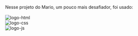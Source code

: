 Nesse projeto do Mario, um pouco mais desafiador, foi usado:
<br>
<br>
       <img src="https://img.shields.io/badge/HTML-239120?style=for-the-badge&logo=html5&logoColor=whit" alt="logo-html"/> 
       <br>
       <img src="https://img.shields.io/badge/CSS3-1572B6?style=for-the-badge&logo=css3&logoColor=white" alt="logo-css"/> 
       <br>
       <img src="https://img.shields.io/badge/JavaScript-F7DF1E?style=for-the-badge&logo=javascript&logoColor=black" alt="logo-js"/>
